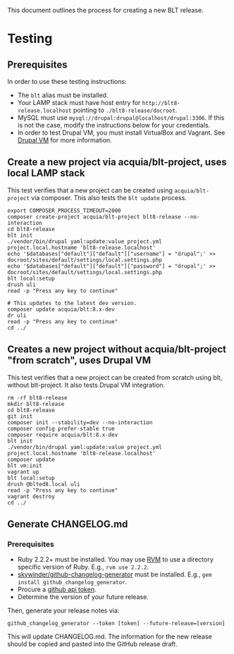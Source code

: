 This document outlines the process for creating a new BLT release.

# Testing

## Prerequisites

In order to use these testing instructions:

* The `blt` alias must be installed.
* Your LAMP stack must have host entry for `http://blt8-release.localhost` pointing to `./blt8-release/docroot`.
* MySQL must use `mysql://drupal:drupal@localhost/drupal:3306`. If this is not the case, modify the instructions below for your credentials.
* In order to test Drupal VM, you must install VirtualBox and Vagrant. See [Drupal VM](https://github.com/geerlingguy/drupal-vm#quick-start-guide) for more information.

## Create a new project via acquia/blt-project, uses local LAMP stack

This test verifies that a new project can be created using `acquia/blt-project` via composer. This also tests the `blt update` process.

    export COMPOSER_PROCESS_TIMEOUT=2000
    composer create-project acquia/blt-project blt8-release --no-interaction
    cd blt8-release
    blt init
    ./vendor/bin/drupal yaml:update:value project.yml project.local.hostname 'blt8-release.localhost'
    echo '$databases["default"]["default"]["username"] = "drupal";' >> docroot/sites/default/settings/local.settings.php
    echo '$databases["default"]["default"]["password"] = "drupal";' >> docroot/sites/default/settings/local.settings.php
    blt local:setup
    drush uli
    read -p "Press any key to continue"
    
    # This updates to the latest dev version.
    composer update acquia/blt:8.x-dev
    dr uli
    read -p "Press any key to continue"
    cd ../

## Creates a new project without acquia/blt-project "from scratch", uses Drupal VM

This test verifies that a new project can be created from scratch using blt, without blt-project. It also tests Drupal VM integration.

    rm -rf blt8-release
    mkdir blt8-release
    cd blt8-release
    git init
    composer init --stability=dev --no-interaction
    composer config prefer-stable true
    composer require acquia/blt:8.x-dev
    blt init
    ./vendor/bin/drupal yaml:update:value project.yml project.local.hostname 'blt8-release.localhost'
    composer update
    blt vm:init
    vagrant up
    blt local:setup
    drush @blted8.local uli
    read -p "Press any key to continue"
    vagrant destroy
    cd ../


## Generate CHANGELOG.md

### Prerequisites

* Ruby 2.2.2+ must be installed. You may use [RVM](https://rvm.io/rvm/install) to use a directory specific version of Ruby. E.g., `rvm use 2.2.2`.
* [skywinder/github-changelog-generator](https://github.com/skywinder/github-changelog-generator) must be installed. E.g., `gem install github_changelog_generator`. 
* Procure a [github api token](https://github.com/skywinder/github-changelog-generator#github-token).
* Determine the version of your future release.

Then, generate your release notes via:

    github_changelog_generator --token [token] --future-release=[version]
    
This will update CHANGELOG.md. The information for the new release should be copied and pasted into the GitHub release draft.

